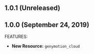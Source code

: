 ## 1.0.1 (Unreleased)
## 1.0.0 (September 24, 2019)

FEATURES:

* **New Resource:** `genymotion_cloud`
